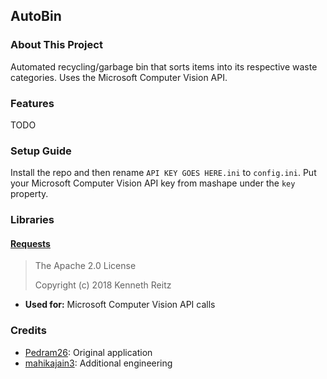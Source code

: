 AutoBin
--

### About This Project
Automated recycling/garbage bin that sorts items into its respective waste categories. Uses the Microsoft Computer Vision API.

### Features
TODO

### Setup Guide
Install the repo and then rename `API KEY GOES HERE.ini` to `config.ini`. Put your Microsoft Computer Vision API key from mashape under the `key` property.

### Libraries
#### [Requests](http://docs.python-requests.org/en/master/)

> The Apache 2.0 License
>
> Copyright (c) 2018 Kenneth Reitz

* **Used for:** Microsoft Computer Vision API calls

### Credits
* [Pedram26](https://github.com/Pedram26): Original application
* [mahikajain3](https://github.com/mahikajain3): Additional engineering